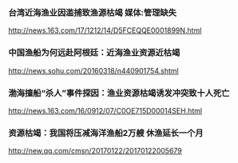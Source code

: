 ### 台湾近海渔业因滥捕致渔源枯竭 媒体:管理缺失
http://news.163.com/17/1212/14/D5FCEQQE0001899N.html

### 中国渔船为何远赴阿根廷：近海渔业资源近枯竭
http://news.sohu.com/20160318/n440901754.shtml

### 渤海撞船“杀人”事件探因：渔业资源枯竭诱发冲突致十人死亡
http://news.163.com/16/0912/07/C0OE715D00014SEH.html

### 资源枯竭：我国将压减海洋渔船2万艘 休渔延长一个月
http://new.qq.com/cmsn/20170122/20170122005679